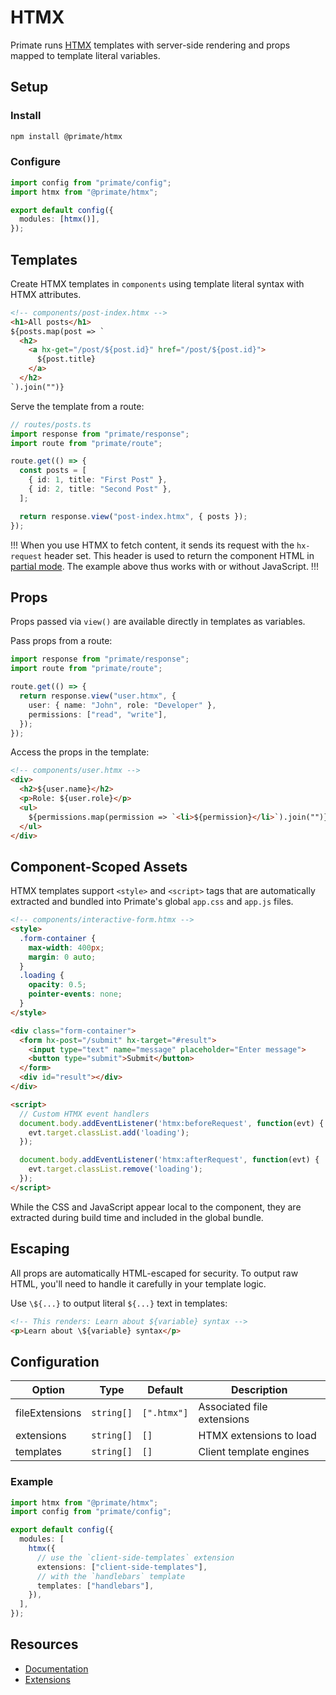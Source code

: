 # HTMX

Primate runs [HTMX][Documentation] templates with server-side rendering and
props mapped to template literal variables.

## Setup

### Install

```bash
npm install @primate/htmx
```

### Configure

```ts
import config from "primate/config";
import htmx from "@primate/htmx";

export default config({
  modules: [htmx()],
});
```

## Templates

Create HTMX templates in `components` using template literal syntax with HTMX
attributes.

```html
<!-- components/post-index.htmx -->
<h1>All posts</h1>
${posts.map(post => `
  <h2>
    <a hx-get="/post/${post.id}" href="/post/${post.id}">
      ${post.title}
    </a>
  </h2>
`).join("")}
```

Serve the template from a route:

```ts
// routes/posts.ts
import response from "primate/response";
import route from "primate/route";

route.get(() => {
  const posts = [
    { id: 1, title: "First Post" },
    { id: 2, title: "Second Post" },
  ];

  return response.view("post-index.htmx", { posts });
});
```

!!!
When you use HTMX to fetch content, it sends its request with the `hx-request`
header set. This header is used to return the component HTML in
[partial mode](/docs/responses#partial). The example above thus works with or
without JavaScript.
!!!

## Props

Props passed via `view()` are available directly in templates as variables.

Pass props from a route:

```ts
import response from "primate/response";
import route from "primate/route";

route.get(() => {
  return response.view("user.htmx", {
    user: { name: "John", role: "Developer" },
    permissions: ["read", "write"],
  });
});
```

Access the props in the template:

```html
<!-- components/user.htmx -->
<div>
  <h2>${user.name}</h2>
  <p>Role: ${user.role}</p>
  <ul>
    ${permissions.map(permission => `<li>${permission}</li>`).join("")}
  </ul>
</div>
```

## Component-Scoped Assets

HTMX templates support `<style>` and `<script>` tags that are automatically
extracted and bundled into Primate's global `app.css` and `app.js` files.

```html
<!-- components/interactive-form.htmx -->
<style>
  .form-container {
    max-width: 400px;
    margin: 0 auto;
  }
  .loading {
    opacity: 0.5;
    pointer-events: none;
  }
</style>

<div class="form-container">
  <form hx-post="/submit" hx-target="#result">
    <input type="text" name="message" placeholder="Enter message">
    <button type="submit">Submit</button>
  </form>
  <div id="result"></div>
</div>

<script>
  // Custom HTMX event handlers
  document.body.addEventListener('htmx:beforeRequest', function(evt) {
    evt.target.classList.add('loading');
  });

  document.body.addEventListener('htmx:afterRequest', function(evt) {
    evt.target.classList.remove('loading');
  });
</script>
```

While the CSS and JavaScript appear local to the component, they are extracted
during build time and included in the global bundle.

## Escaping

All props are automatically HTML-escaped for security. To output raw HTML,
you'll need to handle it carefully in your template logic.

Use `\${...}` to output literal `${...}` text in templates:

```html
<!-- This renders: Learn about ${variable} syntax -->
<p>Learn about \${variable} syntax</p>
```

## Configuration

| Option         | Type       | Default     | Description                |
| -------------- | ---------- | ----------- | -------------------------- |
| fileExtensions | `string[]` | `[".htmx"]` | Associated file extensions |
| extensions     | `string[]` | `[]`        | HTMX extensions to load    |
| templates      | `string[]` | `[]`        | Client template engines    |

### Example

```ts
import htmx from "@primate/htmx";
import config from "primate/config";

export default config({
  modules: [
    htmx({
      // use the `client-side-templates` extension
      extensions: ["client-side-templates"],
      // with the `handlebars` template
      templates: ["handlebars"],
    }),
  ],
});
```

## Resources

- [Documentation]
- [Extensions](https://htmx.org/extensions)

[Documentation]: https://htmx.org
